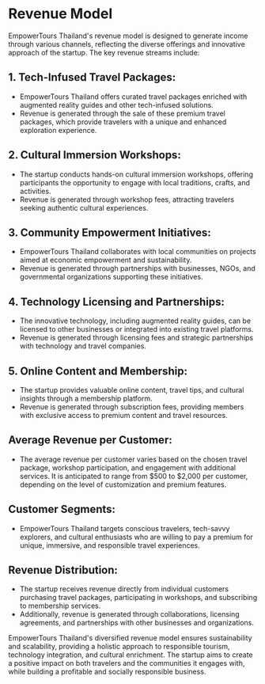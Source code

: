 # Revenue Model

EmpowerTours Thailand's revenue model is designed to generate income through various channels, reflecting the diverse offerings and innovative approach of the startup. The key revenue streams include:

## 1. **Tech-Infused Travel Packages:**
   - EmpowerTours Thailand offers curated travel packages enriched with augmented reality guides and other tech-infused solutions.
   - Revenue is generated through the sale of these premium travel packages, which provide travelers with a unique and enhanced exploration experience.

## 2. **Cultural Immersion Workshops:**
   - The startup conducts hands-on cultural immersion workshops, offering participants the opportunity to engage with local traditions, crafts, and activities.
   - Revenue is generated through workshop fees, attracting travelers seeking authentic cultural experiences.

## 3. **Community Empowerment Initiatives:**
   - EmpowerTours Thailand collaborates with local communities on projects aimed at economic empowerment and sustainability.
   - Revenue is generated through partnerships with businesses, NGOs, and governmental organizations supporting these initiatives.

## 4. **Technology Licensing and Partnerships:**
   - The innovative technology, including augmented reality guides, can be licensed to other businesses or integrated into existing travel platforms.
   - Revenue is generated through licensing fees and strategic partnerships with technology and travel companies.

## 5. **Online Content and Membership:**
   - The startup provides valuable online content, travel tips, and cultural insights through a membership platform.
   - Revenue is generated through subscription fees, providing members with exclusive access to premium content and travel resources.

## Average Revenue per Customer:
   - The average revenue per customer varies based on the chosen travel package, workshop participation, and engagement with additional services. It is anticipated to range from $500 to $2,000 per customer, depending on the level of customization and premium features.

## Customer Segments:
   - EmpowerTours Thailand targets conscious travelers, tech-savvy explorers, and cultural enthusiasts who are willing to pay a premium for unique, immersive, and responsible travel experiences.

## Revenue Distribution:
   - The startup receives revenue directly from individual customers purchasing travel packages, participating in workshops, and subscribing to membership services.
   - Additionally, revenue is generated through collaborations, licensing agreements, and partnerships with other businesses and organizations.

EmpowerTours Thailand's diversified revenue model ensures sustainability and scalability, providing a holistic approach to responsible tourism, technology integration, and cultural enrichment. The startup aims to create a positive impact on both travelers and the communities it engages with, while building a profitable and socially responsible business.
